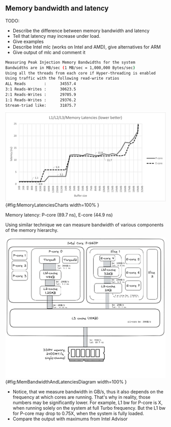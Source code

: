 ## Memory bandwidth and latency

TODO:

- Describe the difference between memory bandwidth and latency
- Tell that latency may increase under load.
- Give examples
- Describe Intel mlc (works on Intel and AMD), give alternatives for ARM
- Give output of mlc and comment it

```bash
Measuring Peak Injection Memory Bandwidths for the system
Bandwidths are in MB/sec (1 MB/sec = 1,000,000 Bytes/sec)
Using all the threads from each core if Hyper-threading is enabled
Using traffic with the following read-write ratios
ALL Reads        :      34557.4
3:1 Reads-Writes :      30623.5
2:1 Reads-Writes :      29705.9
1:1 Reads-Writes :      29376.2
Stream-triad like:      31875.7
```

![L1/L2/L3 cache read latencies on Intel Core i7-1260P, measured with the mlc tool, large pages enabled.](../../img/terms-and-metrics/MemLatencies.png){#fig:MemoryLatenciesCharts width=100% }

Memory latency: P-core (89.7 ns), E-core (44.9 ns)

Using similar technique we can measure bandwidth of various components of the memory hierarchy.

![Block diagram of the memory hierarchy of Intel Core i7-1260P and external DDR4 memory.](../../img/terms-and-metrics/MemBandwidthAndLatenciesDiagram.png){#fig:MemBandwidthAndLatenciesDiagram width=100% }


- Notice, that we measure bandwidth in GB/s, thus it also depends on the frequency at which cores are running. That's why in reality, those numbers may be significantly lower. For example, L1 bw for P-core is X, when running solely on the system at full Turbo frequency. But the L1 bw for P-core may drop to 0.75X, when the system is fully loaded.
- Compare the output with maximums from Intel Advisor